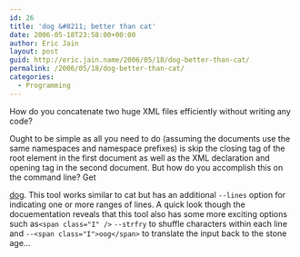 ```yaml
---
id: 26
title: 'dog &#8211; better than cat'
date: 2006-05-18T23:58:00+00:00
author: Eric Jain
layout: post
guid: http://eric.jain.name/2006/05/18/dog-better-than-cat/
permalink: /2006/05/18/dog-better-than-cat/
categories:
  - Programming
---
```

How do you concatenate two huge XML files efficiently without writing any code?

<!--more-->Ought to be simple as all you need to do (assuming the documents use the same namespaces and namespace prefixes) is skip the closing tag of the root element in the first document as well as the XML declaration and opening tag in the second document. But how do you accomplish this on the command line? Get 

[dog](http://www.tucows.com/preview/8291). This tool works similar to cat but has an additional `--lines` option for indicating one or more ranges of lines. A quick look though the docuementation reveals that this tool also has some more exciting options such as`<span class="I" />` `--strfry` to shuffle characters within each line and `--<span class="I">oog</span>` to translate the input back to the stone age&#8230;<span class="I" />
